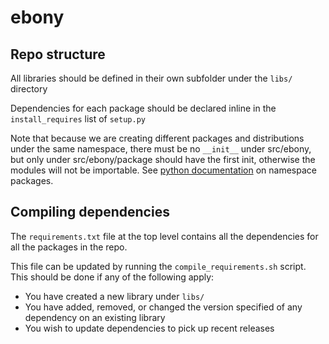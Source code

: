 # ebony

## Repo structure

All libraries should be defined in their own subfolder under the `libs/` directory

Dependencies for each package should be declared inline in the `install_requires` list
of `setup.py`

Note that because we are creating different packages and distributions under the same namespace,
there must be no `__init__` under src/ebony, but only under src/ebony/package should have the first init,
otherwise the modules will not be importable. See [python documentation](https://packaging.python.org/en/latest/guides/packaging-namespace-packages/) on namespace packages.

## Compiling dependencies

The `requirements.txt` file at the top level contains all the dependencies for all
the packages in the repo. 

This file can be updated by running the `compile_requirements.sh` script. This should be
done if any of the following apply:

- You have created a new library under `libs/`
- You have added, removed, or changed the version specified of any dependency on an existing library
- You wish to update dependencies to pick up recent releases
